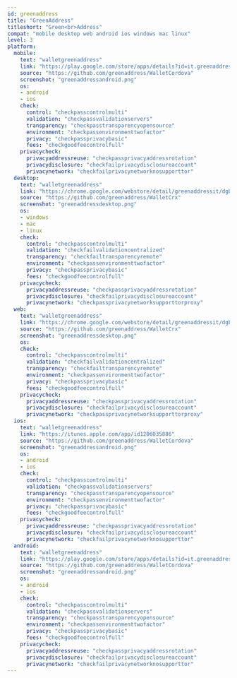 ```yaml
---
id: greenaddress
title: "GreenAddress"
titleshort: "Green<br>Address"
compat: "mobile desktop web android ios windows mac linux"
level: 3
platform:
  mobile:
    text: "walletgreenaddress"
    link: "https://play.google.com/store/apps/details?id=it.greenaddress.cordova"
    source: "https://github.com/greenaddress/WalletCordova"
    screenshot: "greenaddressandroid.png"
    os:
    - android
    - ios
    check:
      control: "checkpasscontrolmulti"
      validation: "checkpassvalidationservers"
      transparency: "checkpasstransparencyopensource"
      environment: "checkpassenvironmenttwofactor"
      privacy: "checkpassprivacybasic"
      fees: "checkgoodfeecontrolfull"
    privacycheck:
      privacyaddressreuse: "checkpassprivacyaddressrotation"
      privacydisclosure: "checkfailprivacydisclosureaccount"
      privacynetwork: "checkfailprivacynetworknosupporttor"
  desktop:
    text: "walletgreenaddress"
    link: "https://chrome.google.com/webstore/detail/greenaddressit/dgbimgjoijjemhdamicmljbncacfndmp"
    source: "https://github.com/greenaddress/WalletCrx"
    screenshot: "greenaddressdesktop.png"
    os:
    - windows
    - mac
    - linux
    check:
      control: "checkpasscontrolmulti"
      validation: "checkfailvalidationcentralized"
      transparency: "checkfailtransparencyremote"
      environment: "checkpassenvironmenttwofactor"
      privacy: "checkpassprivacybasic"
      fees: "checkgoodfeecontrolfull"
    privacycheck:
      privacyaddressreuse: "checkpassprivacyaddressrotation"
      privacydisclosure: "checkfailprivacydisclosureaccount"
      privacynetwork: "checkpassprivacynetworksupporttorproxy"
  web:
    text: "walletgreenaddress"
    link: "https://chrome.google.com/webstore/detail/greenaddressit/dgbimgjoijjemhdamicmljbncacfndmp"
    source: "https://github.com/greenaddress/WalletCrx"
    screenshot: "greenaddressdesktop.png"
    os:
    check:
      control: "checkpasscontrolmulti"
      validation: "checkfailvalidationcentralized"
      transparency: "checkfailtransparencyremote"
      environment: "checkpassenvironmenttwofactor"
      privacy: "checkpassprivacybasic"
      fees: "checkgoodfeecontrolfull"
    privacycheck:
      privacyaddressreuse: "checkpassprivacyaddressrotation"
      privacydisclosure: "checkfailprivacydisclosureaccount"
      privacynetwork: "checkpassprivacynetworksupporttorproxy"
  ios:
    text: "walletgreenaddress"
    link: "https://itunes.apple.com/app/id1206035886"
    source: "https://github.com/greenaddress/WalletCordova"
    screenshot: "greenaddressandroid.png"
    os:
    - android
    - ios
    check:
      control: "checkpasscontrolmulti"
      validation: "checkpassvalidationservers"
      transparency: "checkpasstransparencyopensource"
      environment: "checkpassenvironmenttwofactor"
      privacy: "checkpassprivacybasic"
      fees: "checkgoodfeecontrolfull"
    privacycheck:
      privacyaddressreuse: "checkpassprivacyaddressrotation"
      privacydisclosure: "checkfailprivacydisclosureaccount"
      privacynetwork: "checkfailprivacynetworknosupporttor"
  android:
    text: "walletgreenaddress"
    link: "https://play.google.com/store/apps/details?id=it.greenaddress.cordova"
    source: "https://github.com/greenaddress/WalletCordova"
    screenshot: "greenaddressandroid.png"
    os:
    - android
    - ios
    check:
      control: "checkpasscontrolmulti"
      validation: "checkpassvalidationservers"
      transparency: "checkpasstransparencyopensource"
      environment: "checkpassenvironmenttwofactor"
      privacy: "checkpassprivacybasic"
      fees: "checkgoodfeecontrolfull"
    privacycheck:
      privacyaddressreuse: "checkpassprivacyaddressrotation"
      privacydisclosure: "checkfailprivacydisclosureaccount"
      privacynetwork: "checkfailprivacynetworknosupporttor"
---
```

